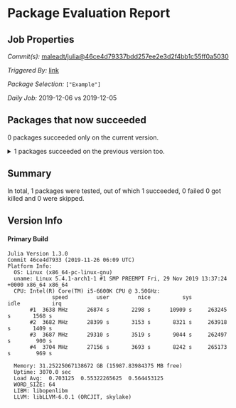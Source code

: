 # Package Evaluation Report

## Job Properties

*Commit(s):* [maleadt/julia@46ce4d79337bdd257ee2e3d2f4bb1c55ff0a5030](https://github.com/maleadt/julia/commit/46ce4d79337bdd257ee2e3d2f4bb1c55ff0a5030)

*Triggered By:* [link](https://www.test.com)

*Package Selection:* `["Example"]`

*Daily Job:* 2019-12-06 vs 2019-12-05

## Packages that now succeeded

0 packages succeeded only on the current version.

<details><summary>1 packages succeeded on the previous version too.</summary>
<p>

- Example v0.5.3: testing [was successful](logs/Example/1.3.0.log)
</p>
</details>


## Summary

In total, 1 packages were tested, out of which 1 succeeded, 0 failed 0 got killed and 0 were skipped.


## Version Info

#### Primary Build

```
Julia Version 1.3.0
Commit 46ce4d7933 (2019-11-26 06:09 UTC)
Platform Info:
  OS: Linux (x86_64-pc-linux-gnu)
  uname: Linux 5.4.1-arch1-1 #1 SMP PREEMPT Fri, 29 Nov 2019 13:37:24 +0000 x86_64 x86_64
  CPU: Intel(R) Core(TM) i5-6600K CPU @ 3.50GHz: 
              speed         user         nice          sys         idle          irq
       #1  3638 MHz      26874 s       2298 s      10909 s     263245 s       1568 s
       #2  3682 MHz      28399 s       3153 s       8321 s     263918 s       1409 s
       #3  3687 MHz      29310 s       3519 s       9044 s     262497 s        900 s
       #4  3704 MHz      27156 s       3693 s       8242 s     265173 s        969 s
       
  Memory: 31.25225067138672 GB (15987.83984375 MB free)
  Uptime: 3070.0 sec
  Load Avg:  0.703125  0.55322265625  0.564453125
  WORD_SIZE: 64
  LIBM: libopenlibm
  LLVM: libLLVM-6.0.1 (ORCJIT, skylake)

```
<!-- Generated on 2019-12-06T08:41:11.937 -->
